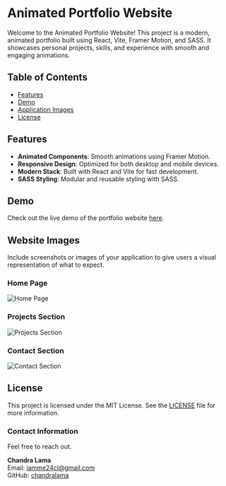 # Animated Portfolio Website

Welcome to the Animated Portfolio Website! This project is a modern, animated portfolio built using React, Vite, Framer Motion, and SASS. It showcases personal projects, skills, and experience with smooth and engaging animations.

## Table of Contents

- [Features](#features)
- [Demo](#demo)
- [Application Images](#application-images)
- [License](#license)

## Features

- **Animated Components**: Smooth animations using Framer Motion.
- **Responsive Design**: Optimized for both desktop and mobile devices.
- **Modern Stack**: Built with React and Vite for fast development.
- **SASS Styling**: Modular and reusable styling with SASS.

## Demo

Check out the live demo of the portfolio website [here](https://portfolio-3fk.pages.dev).

## Website Images

Include screenshots or images of your application to give users a visual representation of what to expect.

### Home Page

![Home Page](path/to/home-page-image.png)

### Projects Section

![Projects Section](path/to/projects-section-image.png)

### Contact Section

![Contact Section](path/to/contact-section-image.png)

## License

This project is licensed under the MIT License. See the [LICENSE](LICENSE) file for more information.

### Contact Information
Feel free to reach out.

**Chandra Lama**  
Email: iamme24cl@gmail.com  
GitHub: [chandralama](https://github.com/chandralama)
